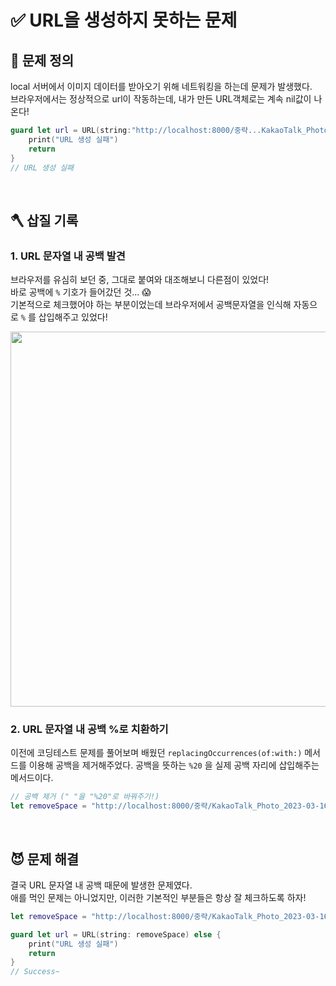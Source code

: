 # ✅ URL을 생성하지 못하는 문제

## 🤔 문제 정의
local 서버에서 이미지 데이터를 받아오기 위해 네트워킹을 하는데 문제가 발생했다.   
브라우저에서는 정상적으로 url이 작동하는데, 내가 만든 URL객체로는 계속 nil값이 나온다!

~~~swift
guard let url = URL(string:"http://localhost:8000/중략...KakaoTalk_Photo_2023-03-16-09-55-08 003.jpg") else {
    print("URL 생성 실패")
    return
}
// URL 생성 실패
~~~

<br>

## 🪓 삽질 기록

### 1. URL 문자열 내 공백 발견
브라우저를 유심히 보던 중, 그대로 붙여와 대조해보니 다른점이 있었다!   
바로 공백에 `%` 기호가 들어갔던 것... 😱   
기본적으로 체크했어야 하는 부분이었는데 브라우저에서 공백문자열을 인식해 자동으로 `%` 를 삽입해주고 있었다!

<img width="600" src="https://user-images.githubusercontent.com/113565086/228700705-95036206-85bc-402b-b5e7-335482e206a6.png">

<br>

### 2. URL 문자열 내 공백 %로 치환하기
이전에 코딩테스트 문제를 풀어보며 배웠던 `replacingOccurrences(of:with:)` 메서드를 이용해 공백을 제거해주었다.
공백을 뜻하는 `%20` 을 실제 공백 자리에 삽입해주는 메서드이다.

~~~swift
// 공백 제거 (" "을 "%20"로 바꿔주기!)
let removeSpace = "http://localhost:8000/중략/KakaoTalk_Photo_2023-03-16-09-55-08 003.jpg".replacingOccurrences(of: " ", with: "%20")
~~~

<br>

## 😈 문제 해결

결국 URL 문자열 내 공백 때문에 발생한 문제였다.   
애를 먹인 문제는 아니었지만, 이러한 기본적인 부분들은 항상 잘 체크하도록 하자!

~~~swift
let removeSpace = "http://localhost:8000/중략/KakaoTalk_Photo_2023-03-16-09-55-08 003.jpg".replacingOccurrences(of: " ", with: "%20")

guard let url = URL(string: removeSpace) else {
    print("URL 생성 실패")
    return
}
// Success~
~~~